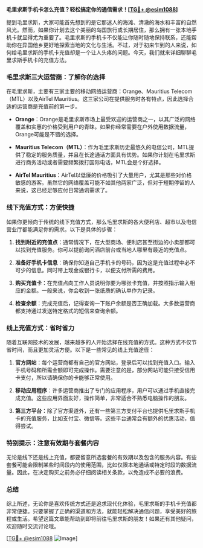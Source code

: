 **毛里求斯手机卡怎么充值？轻松搞定你的通信需求！[[TG💪+ @esim1088](https://t.me/s/esim1088)]**

提到毛里求斯，大家可能首先想到的是它那迷人的海滩、清澈的海水和丰富的自然风光。然而，如果你计划去这个美丽的岛国旅行或长期居住，那么拥有一张本地手机卡就显得尤为重要了。毛里求斯的手机卡不仅能让你随时随地保持联系，还能帮助你在异国他乡更好地探索当地的文化与生活。不过，对于初来乍到的人来说，如何给毛里求斯的手机卡充值却是一个让人头疼的问题。今天，我们就来详细聊聊毛里求斯手机卡的充值方法。

### **毛里求斯三大运营商：了解你的选择**

在毛里求斯，主要有三家主要的移动网络运营商：Orange、Mauritius Telecom（MTL）以及AirTel Mauritius。这三家公司在提供服务时各有特点，因此选择合适的运营商是充值前的第一步。

- **Orange**：Orange是毛里求斯市场上最受欢迎的运营商之一，以其广泛的网络覆盖和实惠的价格受到用户的青睐。如果你经常需要在户外使用数据流量，Orange可能是不错的选择。
  
- **Mauritius Telecom（MTL）**：作为毛里求斯历史最悠久的电信公司，MTL提供了稳定的服务质量，并且在长途通话方面具有优势。如果你计划在毛里求斯进行商务活动或者需要频繁拨打国际电话，MTL会是个好选择。
  
- **AirTel Mauritius**：AirTel以低廉的价格吸引了大量用户，尤其是那些对价格敏感的游客。虽然它的网络覆盖可能不如其他两家广泛，但对于短期停留的人来说，这已经足够应付日常通讯需求了。

### **线下充值方式：方便快捷**

如果你更倾向于传统的线下充值方式，那么毛里求斯的各大便利店、超市以及电信营业厅都能满足你的需求。以下是具体的步骤：

1. **找到附近的充值点**：通常情况下，在大型商场、便利店甚至街边的小卖部都可以找到充值服务。你可以提前询问酒店前台或当地人哪里有最近的充值点。
   
2. **准备好手机卡信息**：确保你知道自己手机卡的号码，因为这是充值过程中必不可少的信息。同时带上现金或银行卡，以便支付所需的费用。
   
3. **购买充值卡**：在充值点向工作人员说明你要为哪张卡充值，并按照指示输入相应的金额。一般来说，你会收到一张纸质的确认单作为记录。

4. **检查余额**：完成充值后，记得查询一下账户余额是否正确加载。大多数运营商都支持通过发送特定格式的短信来查询余额。

### **线上充值方式：省时省力**

随着互联网技术的发展，越来越多的人开始选择在线充值的方式。这种方式不仅节省时间，而且更加灵活方便。以下是一些常见的线上充值途径：

1. **官方网站**：每个运营商都有自己的官方网站，登录后可以找到充值入口。输入手机号码和所需金额即可完成操作。需要注意的是，部分网站可能只接受信用卡支付，所以请确保你的卡能够正常使用。
   
2. **移动应用程序**：许多运营商推出了专门的应用程序，用户可以通过手机直接完成充值。这些应用界面友好，操作简单，非常适合不熟悉电脑操作的朋友。
   
3. **第三方平台**：除了官方渠道外，还有一些第三方支付平台也提供毛里求斯手机卡的充值服务，比如支付宝、微信等。这些平台通常会有额外的优惠活动，值得尝试。

### **特别提示：注意有效期与套餐内容**

无论是线下还是线上充值，都要留意所选套餐的有效期以及包含的服务内容。有些套餐可能会限制某些时间段内的使用范围，比如仅限本地通话或特定时段的数据流量。因此，在决定购买之前务必仔细阅读相关条款，以免造成不必要的浪费。

### **总结**

综上所述，无论你是喜欢传统方式还是追求现代化体验，毛里求斯的手机卡充值都非常便捷。只要掌握了正确的渠道和方法，就能轻松解决通信问题，享受美好的旅程或生活。希望这篇文章能帮助到即将前往毛里求斯的朋友！如果还有其他疑问，欢迎随时交流讨论哦。

[[TG💪+ @esim1088](https://t.me/s/esim1088) ![Image](https://i.postimg.cc/4NQfJmqS/Snipaste-2025-05-13-00-14-12.png)]